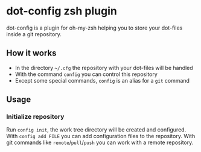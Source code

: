 # dot-config zsh plugin

dot-config is a plugin for oh-my-zsh
helping you to store your dot-files inside a git repository.

## How it works

- In the directory `~/.cfg` the repository with your dot-files will be handled
- With the command `config` you can control this repository
- Except some special commands, `config` is an alias for a `git` command

## Usage

### Initialize repository

Run `config init`, the work tree directory will be created and configured.
With `config add FILE` you can add configuration files to the repository.
With git commands like `remote`/`pull`/`push` you can work with a remote repository.
